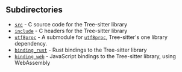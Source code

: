 Subdirectories
--------------

* [`src`](./src) - C source code for the Tree-sitter library
* [`include`](./include) - C headers for the Tree-sitter library
* [`utf8proc`](./utf8proc) - A submodule for [`utf8proc`](https://juliastrings.github.io/utf8proc/), Tree-sitter's one library dependency.
* [`binding_rust`](./binding_rust) - Rust bindings to the Tree-sitter library
* [`binding_web`](./binding_web) - JavaScript bindings to the Tree-sitter library, using WebAssembly
